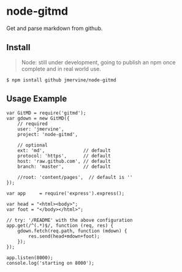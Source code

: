 # node-gitmd

Get and parse markdown from github.

## Install

> Node: still under development, going to publish an npm once complete and in
> real world use.

    $ npm isntall github jmervine/node-gitmd

## Usage Example

    var GitMD = require('gitmd');
    var gdown = new GitMD({
        // required
        user: 'jmervine',
        project: 'node-gitmd',

        // optional
        ext: 'md',              // default
        protocol: 'https',      // default
        host: 'raw.github.com', // default
        branch: 'master',       // default

        //root: 'content/pages',  // default is ''
    });

    var app     = require('express').express();

    var head = "<html><body>";
    var foot = "</body></html>";

    // try: '/README' with the above configuration
    app.get(/^(.*)$/, function (req, res) {
        gdown.fetch(req.path, function (mdown) {
            res.send(head+mdown+foot);
        });
    });

    app.listen(8000);
    console.log('starting on 8000');

